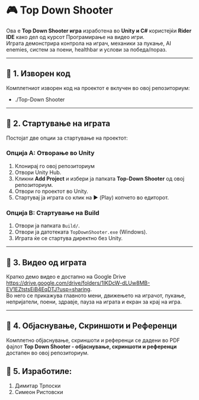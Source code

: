 # 🎮 Top Down Shooter

Ова е **Top Down Shooter игра** изработена во **Unity и C#** користејќи **Rider IDE** како дел од курсот Програмирање на видео игри.  
Играта демонстрира контрола на играч, механики за пукање, AI enemies, систем за поени, healthbar и услови за победа/пораз.

---

## 📌 1. Изворен код
Комплетниот изворен код на проектот е вклучен во овој репозиториум:  
- ./Top-Down Shooter

---

## 📌 2. Стартување на играта
Постојат две опции за стартување на проектот:

### Опција A: Отворање во Unity
1. Клонирај го овој репозиториум  
2. Отвори Unity Hub.  
3. Кликни **Add Project** и избери ја папката **Top-Down Shooter** од овој репозиториум.  
4. Отвори го проектот во Unity.  
5. Стартувај ја играта со клик на ▶ (Play) копчето во едиторот.

### Опција B: Стартување на Build
1. Отвори ја папката `Build/`.  
2. Отвори ја датотеката `TopDownShooter.exe` (Windows).  
3. Играта ќе се стартува директно без Unity.

---

## 📌 3. Видео од играта
Кратко демо видео е достапно на Google Drive https://drive.google.com/drive/folders/1IKDcW-dLUw8MB-EV1EZtstsEiB4EqDTJ?usp=sharing.  
Во него се прикажува главното мени, движењето на играчот, пукање, непријатели, поени, здравје, пауза на играта и екран за крај на игра.

---

## 📌 4. Објаснување, Скриншоти и Референци
Комплетно објаснување, скриншоти и референци се дадени во PDF фајлот **Top Down Shooter - објаснување, скриншоти и референци** достапен во овој репозиториум.  

## 📌 5. Изработиле:
1. Димитар Трпоски
2. Симеон Ристовски
